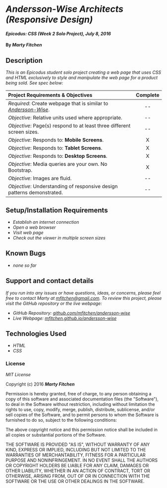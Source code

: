 # _Andersson-Wise Architects (Responsive Design)_

#### _Epicodus: CSS (Week 2 Solo Project), July 8, 2016_

#### By _**Marty Fitchen**_

## Description

_This is an Epicodus student solo project creating a web page that uses CSS and HTML exclusively to style and manipulate the web page for a product being sold. See spec below:_

Project Requirements & Objectives  | Complete
:------------- | :-------------: |
*Required*: Create webpage that is similar to <a href="http://www.anderssonwise.com/">*Andersson-Wise*</a>. | --
*Objective*: Relative units used where appropriate. | --
*Objective*: Page(s) respond to at least three different screen sizes. | --
*Objective*: Responds to: **Mobile Screens**. | X
*Objective*: Responds to: **Tablet Screens**. | X
*Objective*: Responds to: **Desktop Screens**. | X
*Objective*: Media queries are your own. No Bootstrap. | X
*Objective*: Images are fluid. | --
*Objective*: Understanding of responsive design patterns demonstrated. | --

## Setup/Installation Requirements

* _Establish an internet connection_
* _Open a web browser_
* _Visit web page_
* _Check out the viewer in multiple screen sizes_

## Known Bugs

* _none so far_

## Support and contact details

_If you run into any issues or have questions, ideas, or concerns, please feel free to contact Marty at <a href="mailto:mfitchen@gmail.com">mfitchen@gmail.com</a>._
_To review this project, please visit the GitHub repository or the live webpage:_

* _GitHub Repository: <a href="https://github.com/mfitchen/andersson-wise">github.com/mfitchen/andersson-wise</a>_
* _Live Webpage: <a href="https://mfitchen.github.io/andersson-wise">mfitchen.github.io/andersson-wise</a>_

## Technologies Used

* _HTML_
* _CSS_

### License

*MIT License*

Copyright (c) 2016 **_Marty Fitchen_**

Permission is hereby granted, free of charge, to any person obtaining a copy of this software and associated documentation files (the "Software"), to deal in the Software without restriction, including without limitation the rights to use, copy, modify, merge, publish, distribute, sublicense, and/or sell copies of the Software, and to permit persons to whom the Software is furnished to do so, subject to the following conditions:

The above copyright notice and this permission notice shall be included in all copies or substantial portions of the Software.

THE SOFTWARE IS PROVIDED "AS IS", WITHOUT WARRANTY OF ANY KIND, EXPRESS OR IMPLIED, INCLUDING BUT NOT LIMITED TO THE WARRANTIES OF MERCHANTABILITY, FITNESS FOR A PARTICULAR PURPOSE AND NONINFRINGEMENT. IN NO EVENT SHALL THE AUTHORS OR COPYRIGHT HOLDERS BE LIABLE FOR ANY CLAIM, DAMAGES OR OTHER LIABILITY, WHETHER IN AN ACTION OF CONTRACT, TORT OR OTHERWISE, ARISING FROM, OUT OF OR IN CONNECTION WITH THE SOFTWARE OR THE USE OR OTHER DEALINGS IN THE SOFTWARE.
